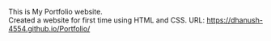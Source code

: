 This is My Portfolio website.<br>
Created a website for first time using HTML and CSS.
URL: https://dhanush-4554.github.io/Portfolio/
